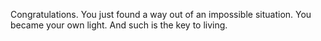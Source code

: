 Congratulations. You just found a way out of an impossible situation.
You became your own light. And such is the key to living.
